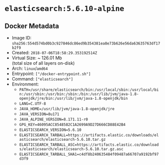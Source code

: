 # `elasticsearch:5.6.10-alpine`

## Docker Metadata

- Image ID: `sha256:554d574bd0b3c927846dc86ed9b354381ea8e73b626e56da63635763df17b2f9`
- Created: `2018-07-06T18:58:29.353192514Z`
- Virtual Size: ~ 126.01 Mb  
  (total size of all layers on-disk)
- Arch: `linux`/`amd64`
- Entrypoint: `["/docker-entrypoint.sh"]`
- Command: `["elasticsearch"]`
- Environment:
  - `PATH=/usr/share/elasticsearch/bin:/usr/local/sbin:/usr/local/bin:/usr/sbin:/usr/bin:/sbin:/bin:/usr/lib/jvm/java-1.8-openjdk/jre/bin:/usr/lib/jvm/java-1.8-openjdk/bin`
  - `LANG=C.UTF-8`
  - `JAVA_HOME=/usr/lib/jvm/java-1.8-openjdk/jre`
  - `JAVA_VERSION=8u171`
  - `JAVA_ALPINE_VERSION=8.171.11-r0`
  - `GPG_KEY=46095ACC8548582C1A2699A9D27D666CD88E42B4`
  - `ELASTICSEARCH_VERSION=5.6.10`
  - `ELASTICSEARCH_TARBALL=https://artifacts.elastic.co/downloads/elasticsearch/elasticsearch-5.6.10.tar.gz`
  - `ELASTICSEARCH_TARBALL_ASC=https://artifacts.elastic.co/downloads/elasticsearch/elasticsearch-5.6.10.tar.gz.asc`
  - `ELASTICSEARCH_TARBALL_SHA1=c4df8b240635484f09487a66707a9192bf97d3f9`
